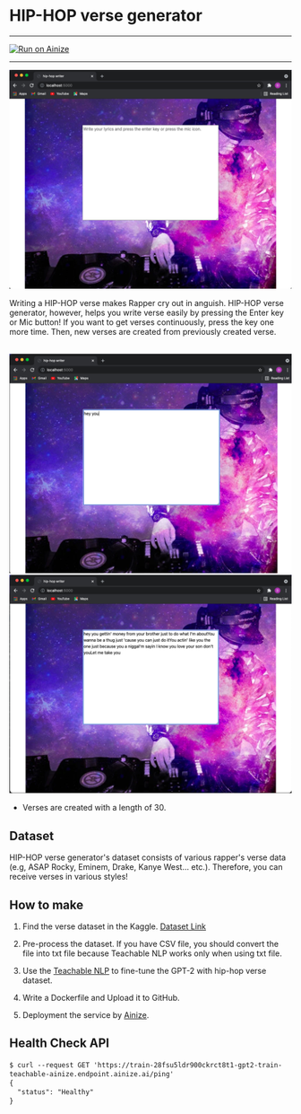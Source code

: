 # HIP-HOP verse generator

---

[![Run on Ainize](https://ainize.ai/images/run_on_ainize_button.svg)](https://ainize.web.app/redirect?git_repo=https://github.com/EastHShin/HIPHOP-verse-gen)

---
![mainPage](./images/mainPage.png)


Writing a HIP-HOP verse makes Rapper cry out in anguish.
HIP-HOP verse generator, however, helps you write verse easily
by pressing the Enter key or Mic button!
If you want to get verses continuously, press the key one more time.
Then, new verses are created from previously created verse.
<br>
<br>

![Write](./images/Write.png)
<br>
![CreateVerse](./images/CreateVerse.png)
<br>
- Verses are created with a length of 30.
## Dataset
HIP-HOP verse generator's dataset consists of various
rapper's verse data (e.g, ASAP Rocky, Eminem, Drake, Kanye West... etc.).
Therefore, you can receive verses in various styles!

## How to make
1. Find the verse dataset in the Kaggle.
   [Dataset Link](https://www.kaggle.com/rikdifos/rap-lyrics?select=ASAP+Rocky_lyrics.txt)
   
2. Pre-process the dataset. If you have CSV file, you should convert the file into txt file because Teachable NLP
   works only when using txt file.
3. Use the [Teachable NLP](https://ainize.ai/teachable-nlp) to fine-tune the GPT-2 with hip-hop verse dataset.
4. Write a Dockerfile and Upload it to GitHub.
5. Deployment the service by [Ainize](https://ainize.ai/).


## Health Check API
```
$ curl --request GET 'https://train-28fsu5ldr900ckrct8t1-gpt2-train-teachable-ainize.endpoint.ainize.ai/ping'
{
  "status": "Healthy"
}
```
